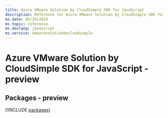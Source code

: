 ```yaml
---
title: Azure VMware Solution by CloudSimple SDK for JavaScript
description: Reference for Azure VMware Solution by CloudSimple SDK for JavaScript
ms.date: 05/29/2024
ms.topic: reference
ms.devlang: javascript
ms.service: vmwaresolutionbycloudsimple
---
```

# Azure VMware Solution by CloudSimple SDK for JavaScript - preview
## Packages - preview
[!INCLUDE [packages](vmware-solution-by-cloudsimple-index.md)]